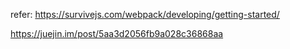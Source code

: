 
refer: https://survivejs.com/webpack/developing/getting-started/


https://juejin.im/post/5aa3d2056fb9a028c36868aa